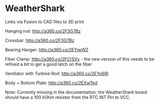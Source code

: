 # WeatherShark

Links via Fusion to CAD files to 3D print

Hanging rod: http://a360.co/2F3G7Bz

Crossbar: http://a360.co/2F3G7Bz

Bearing Hanger: http://a360.co/2EYjwWZ

Fiber Clamp: http://a360.co/2FCrSVv - the new version of this needs to be refined a bit to get a good latch on the fiber

Ventilator with Turbine Rod: http://a360.co/2EYo6IR

Body + Bottom Plate: http://a360.co/2EXwTed

Note: Currently missing in the documentation: the WeatherShark board should have a 100 kOhm resistor from the RTC INT Pin to VCC.
